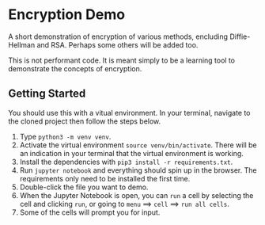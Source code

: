 # Encryption Demo

A short demonstration of encryption of various methods, encluding Diffie-Hellman and RSA. Perhaps some others will be added too. 

This is not performant code. It is meant simply to be a learning tool to demonstrate the concepts of encryption.

## Getting Started
You should use this with a vitual environment. In your terminal, navigate to the cloned project then follow the steps below. 
1. Type `python3 -m venv venv`.
2. Activate the virtual environment `source venv/bin/activate`. There will be an indication in your terminal that the virtual environment is working.
3. Install the dependencies with `pip3 install -r requirements.txt`.
4. Run `jupyter notebook` and everything should spin up in the browser. The requirements only need to be installed the first time.
5. Double-click the file you want to demo.
6. When the Jupyter Notebook is open, you can `run` a cell by selecting the cell and clicking `run`, or going to `menu` ==> `cell` ==> `run all cells`.
7. Some of the cells will prompt you for input.
